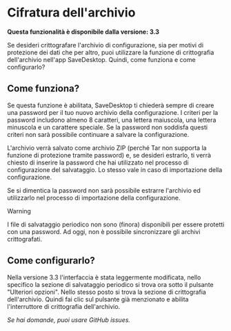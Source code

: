 # Cifratura dell'archivio
**Questa funzionalità è disponibile dalla versione: 3.3**

Se desideri crittografare l'archivio di configurazione, sia per motivi di protezione dei dati che per altro, puoi utilizzare la funzione di crittografia dell'archivio nell'app SaveDesktop. Quindi, come funziona e come configurarlo?

## Come funziona?
Se questa funzione è abilitata, SaveDesktop ti chiederà sempre di creare una password per il tuo nuovo archivio della configurazione. I criteri per la password includono almeno 8 caratteri, una lettera maiuscola, una lettera minuscola e un carattere speciale. Se la password non soddisfa questi criteri non sarà possibile continuare a salvare la configurazione.

L'archivio verrà salvato come archivio ZIP (perché Tar non supporta la funzione di protezione tramite password) e, se desideri estrarlo, ti verrà chiesto di inserire la password che hai utilizzato nel processo di configurazione del salvataggio. Lo stesso vale in caso di importazione della configurazione.

Se si dimentica la password non sarà possibile estrarre l'archivio ed utilizzarlo nel processo di importazione della configurazione.

> [!WARNING]    
> I file di salvataggio periodico non sono (finora) disponibili per essere protetti con una password. Ad oggi, non è possibile sincronizzare gli archivi crittografati.

## Come configurarlo?
Nella versione 3.3 l'interfaccia è stata leggermente modificata, nello specifico la sezione di salvataggio periodico si trova ora sotto il pulsante "Ulteriori opzioni". Nello stesso posto si trova la sezione di crittografia dell'archivio. Quindi fai clic sul pulsante già menzionato e abilita l'interruttore di crittografia dell'archivio.

_Se hai domande, puoi usare GitHub issues._
